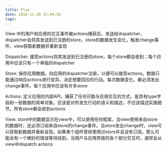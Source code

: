 ```yaml
---
title: Flux
date: 2018-11-28 15:44:55
tags:
---
```


View 中的用户和应用的交互事件被actions捕获后，发送给dispatcher，dispatcher会将其发送到已注册的store，store的数据发生变化，触发change事件，view获取新数据并重新呈现

Dispatcher: 接受actions将其发送到已注册的store，每个store都会收到；每个应用中应该只有一个单独的dispatcher

Store: 保存应用数据。向应用的dispatcher注册，以便可以接受actions。数据只能通过响应actions进行变异。决定想要回应的行动。每次数据变化，都必须发出change事件。每个应用中应该有许多store

Actions: 定义应用的内部API。捕获了任何可能与应用交互的方式。是具有type字段和一些数据的简单对象。应该是对所发生行动的语义和描述，不应该描述实施细节。所有store都会收到actions

View: store中的数据显示在view中，可以使用任何框架。当view使用来自store的数据时，还必须订阅来自store的change事件。当store发出change时，view可以获取新数据并重新呈现。如果某个组件曾经使用过store并且没有订阅，那么可能会有一个微妙的错误等待找到。当用户与应用界面的各个部分交互时，通常会从view中dispatch actions

 